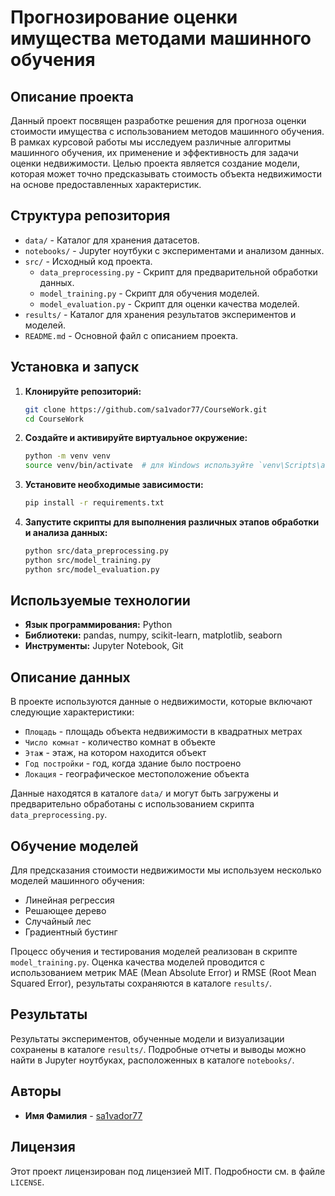 # Прогнозирование оценки имущества методами машинного обучения

## Описание проекта

Данный проект посвящен разработке решения для прогноза оценки стоимости имущества с использованием методов машинного обучения. В рамках курсовой работы мы исследуем различные алгоритмы машинного обучения, их применение и эффективность для задачи оценки недвижимости. Целью проекта является создание модели, которая может точно предсказывать стоимость объекта недвижимости на основе предоставленных характеристик.

## Структура репозитория

- `data/` - Каталог для хранения датасетов.
- `notebooks/` - Jupyter ноутбуки с экспериментами и анализом данных.
- `src/` - Исходный код проекта.
  - `data_preprocessing.py` - Скрипт для предварительной обработки данных.
  - `model_training.py` - Скрипт для обучения моделей.
  - `model_evaluation.py` - Скрипт для оценки качества моделей.
- `results/` - Каталог для хранения результатов экспериментов и моделей.
- `README.md` - Основной файл с описанием проекта.

## Установка и запуск

1. **Клонируйте репозиторий:**
    ```bash
    git clone https://github.com/sa1vador77/CourseWork.git
    cd CourseWork
    ```

2. **Создайте и активируйте виртуальное окружение:**
    ```bash
    python -m venv venv
    source venv/bin/activate  # для Windows используйте `venv\Scripts\activate`
    ```

3. **Установите необходимые зависимости:**
    ```bash
    pip install -r requirements.txt
    ```

4. **Запустите скрипты для выполнения различных этапов обработки и анализа данных:**
    ```bash
    python src/data_preprocessing.py
    python src/model_training.py
    python src/model_evaluation.py
    ```

## Используемые технологии

- **Язык программирования:** Python
- **Библиотеки:** pandas, numpy, scikit-learn, matplotlib, seaborn
- **Инструменты:** Jupyter Notebook, Git

## Описание данных

В проекте используются данные о недвижимости, которые включают следующие характеристики:
- `Площадь` - площадь объекта недвижимости в квадратных метрах
- `Число комнат` - количество комнат в объекте
- `Этаж` - этаж, на котором находится объект
- `Год постройки` - год, когда здание было построено
- `Локация` - географическое местоположение объекта

Данные находятся в каталоге `data/` и могут быть загружены и предварительно обработаны с использованием скрипта `data_preprocessing.py`.

## Обучение моделей

Для предсказания стоимости недвижимости мы используем несколько моделей машинного обучения:
- Линейная регрессия
- Решающее дерево
- Случайный лес
- Градиентный бустинг

Процесс обучения и тестирования моделей реализован в скрипте `model_training.py`. Оценка качества моделей проводится с использованием метрик MAE (Mean Absolute Error) и RMSE (Root Mean Squared Error), результаты сохраняются в каталоге `results/`.

## Результаты

Результаты экспериментов, обученные модели и визуализации сохранены в каталоге `results/`. Подробные отчеты и выводы можно найти в Jupyter ноутбуках, расположенных в каталоге `notebooks/`.

## Авторы

- **Имя Фамилия** - [sa1vador77](https://github.com/sa1vador77)

## Лицензия

Этот проект лицензирован под лицензией MIT. Подробности см. в файле `LICENSE`.
